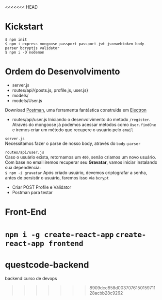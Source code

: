 <<<<<<< HEAD
# Kickstart

```
$ npm init
$ npm i express mongoose passport passport-jwt jsonwebtoken body-parser bcryptjs validator
$ npm i -D nodemon
```

# Ordem do Desenvolvimento

- server.js
- routes/api/{posts.js, profile.js, user.js}
- models/
- models/User.js

Download [Postman](https://www.getpostman.com/), uma ferramenta fantástica construida em [Electron](https://electronjs.org/)

- routes/api/user.js
  Iniciando o desenvolvimento do metodo `/register`. Através do mongoose já podemos acessar métodos como `User.findOne` e iremos criar um método que recupere o usuário pelo `email`

`server.js`  
Necessitamos fazer o parse de nosso body, através do `body-parser`

`routes/api/user.js`  
Caso o usuário exista, retornamos um `400`, senão criamos um novo usuário.  
Com base no email iremos recuperar seu **Gravatar**, vamos iniciar instalando sua dependência:  
`$ npm -i gravatar`
Após criado usuário, devemos criptografar a senha, antes de persistir o usuário, faremos isso via `bcrypt`

- Criar POST Profile e Validator
- Postman para testar

# Front-End

`npm i -g create-react-app`
`create-react-app frontend`
=======
# questcode-backend
backend curso de devops
>>>>>>> 8909dcc858d003707615015971128acbb28c9262
